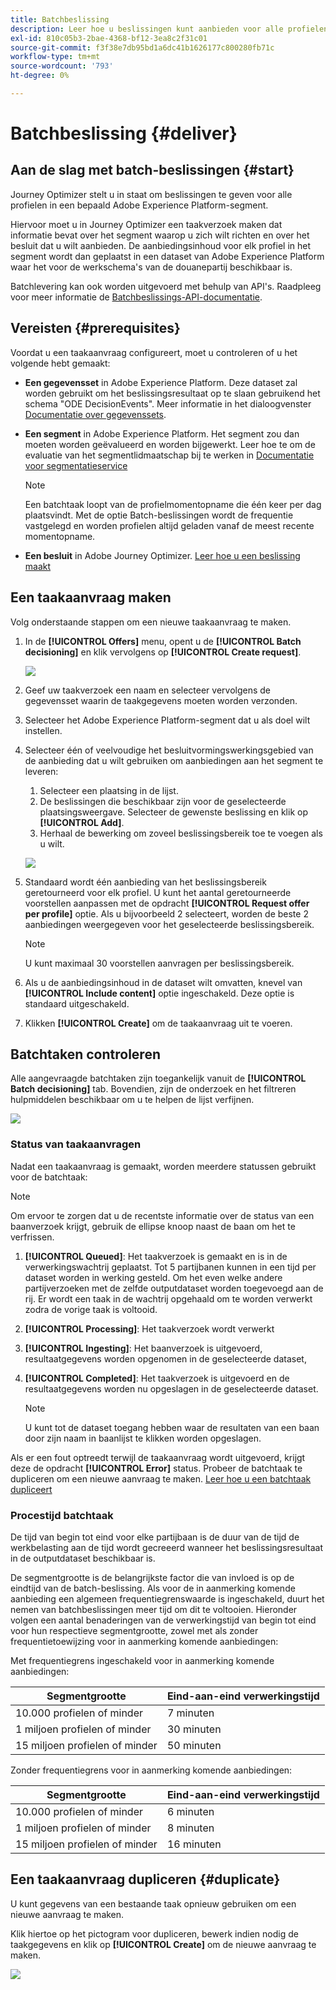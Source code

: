 ```yaml
---
title: Batchbeslissing
description: Leer hoe u beslissingen kunt aanbieden voor alle profielen in een bepaald Adobe Experience Platform-segment.
exl-id: 810c05b3-2bae-4368-bf12-3ea8c2f31c01
source-git-commit: f3f38e7db95bd1a6dc41b1626177c800280fb71c
workflow-type: tm+mt
source-wordcount: '793'
ht-degree: 0%

---
```


# Batchbeslissing {#deliver}

## Aan de slag met batch-beslissingen {#start}

Journey Optimizer stelt u in staat om beslissingen te geven voor alle profielen in een bepaald Adobe Experience Platform-segment.

Hiervoor moet u in Journey Optimizer een taakverzoek maken dat informatie bevat over het segment waarop u zich wilt richten en over het besluit dat u wilt aanbieden. De aanbiedingsinhoud voor elk profiel in het segment wordt dan geplaatst in een dataset van Adobe Experience Platform waar het voor de werkschema&#39;s van de douanepartij beschikbaar is.

Batchlevering kan ook worden uitgevoerd met behulp van API&#39;s. Raadpleeg voor meer informatie de [Batchbeslissings-API-documentatie](api-reference/offer-delivery-api/batch-decisioning-api.md).

## Vereisten {#prerequisites}

Voordat u een taakaanvraag configureert, moet u controleren of u het volgende hebt gemaakt:

* **Een gegevensset** in Adobe Experience Platform. Deze dataset zal worden gebruikt om het beslissingsresultaat op te slaan gebruikend het schema &quot;ODE DecisionEvents&quot;. Meer informatie in het dialoogvenster [Documentatie over gegevenssets](https://experienceleague.adobe.com/docs/experience-platform/catalog/datasets/overview.html).

* **Een segment** in Adobe Experience Platform. Het segment zou dan moeten worden geëvalueerd en worden bijgewerkt. Leer hoe te om de evaluatie van het segmentlidmaatschap bij te werken in [Documentatie voor segmentatieservice](http://www.adobe.com/go/segmentation-overview-en)

   >[!NOTE]
   >
   >Een batchtaak loopt van de profielmomentopname die één keer per dag plaatsvindt. Met de optie Batch-beslissingen wordt de frequentie vastgelegd en worden profielen altijd geladen vanaf de meest recente momentopname.

* **Een besluit** in Adobe Journey Optimizer. [Leer hoe u een beslissing maakt](offer-activities/create-offer-activities.md)

<!-- in API doc, remove these info and add ref here-->

## Een taakaanvraag maken

Volg onderstaande stappen om een nieuwe taakaanvraag te maken.

1. In de **[!UICONTROL Offers]** menu, opent u de **[!UICONTROL Batch decisioning]** en klik vervolgens op **[!UICONTROL Create request]**.

   ![](assets/batch-create.png)

1. Geef uw taakverzoek een naam en selecteer vervolgens de gegevensset waarin de taakgegevens moeten worden verzonden.

1. Selecteer het Adobe Experience Platform-segment dat u als doel wilt instellen.

1. Selecteer één of veelvoudige het besluitvormingswerkingsgebied van de aanbieding dat u wilt gebruiken om aanbiedingen aan het segment te leveren:
   1. Selecteer een plaatsing in de lijst.
   1. De beslissingen die beschikbaar zijn voor de geselecteerde plaatsingsweergave. Selecteer de gewenste beslissing en klik op **[!UICONTROL Add]**.
   1. Herhaal de bewerking om zoveel beslissingsbereik toe te voegen als u wilt.

   ![](assets/batch-decision.png)

1. Standaard wordt één aanbieding van het beslissingsbereik geretourneerd voor elk profiel. U kunt het aantal geretourneerde voorstellen aanpassen met de opdracht **[!UICONTROL Request offer per profile]** optie. Als u bijvoorbeeld 2 selecteert, worden de beste 2 aanbiedingen weergegeven voor het geselecteerde beslissingsbereik.

   >[!NOTE]
   >
   >U kunt maximaal 30 voorstellen aanvragen per beslissingsbereik.

1. Als u de aanbiedingsinhoud in de dataset wilt omvatten, knevel van **[!UICONTROL Include content]** optie ingeschakeld. Deze optie is standaard uitgeschakeld.

1. Klikken **[!UICONTROL Create]** om de taakaanvraag uit te voeren.

## Batchtaken controleren

Alle aangevraagde batchtaken zijn toegankelijk vanuit de **[!UICONTROL Batch decisioning]** tab. Bovendien, zijn de onderzoek en het filtreren hulpmiddelen beschikbaar om u te helpen de lijst verfijnen.

![](assets/batch-list.png)

### Status van taakaanvragen

Nadat een taakaanvraag is gemaakt, worden meerdere statussen gebruikt voor de batchtaak:

>[!NOTE]
>
>Om ervoor te zorgen dat u de recentste informatie over de status van een baanverzoek krijgt, gebruik de ellipse knoop naast de baan om het te verfrissen.

1. **[!UICONTROL Queued]**: Het taakverzoek is gemaakt en is in de verwerkingswachtrij geplaatst. Tot 5 partijbanen kunnen in een tijd per dataset worden in werking gesteld. Om het even welke andere partijverzoeken met de zelfde outputdataset worden toegevoegd aan de rij. Er wordt een taak in de wachtrij opgehaald om te worden verwerkt zodra de vorige taak is voltooid.
1. **[!UICONTROL Processing]**: Het taakverzoek wordt verwerkt
1. **[!UICONTROL Ingesting]**: Het baanverzoek is uitgevoerd, resultaatgegevens worden opgenomen in de geselecteerde dataset,
1. **[!UICONTROL Completed]**: Het taakverzoek is uitgevoerd en de resultaatgegevens worden nu opgeslagen in de geselecteerde dataset.

   >[!NOTE]
   >
   >U kunt tot de dataset toegang hebben waar de resultaten van een baan door zijn naam in baanlijst te klikken worden opgeslagen.

Als er een fout optreedt terwijl de taakaanvraag wordt uitgevoerd, krijgt deze de opdracht **[!UICONTROL Error]** status. Probeer de batchtaak te dupliceren om een nieuwe aanvraag te maken. [Leer hoe u een batchtaak dupliceert](#duplicate)

### Procestijd batchtaak

De tijd van begin tot eind voor elke partijbaan is de duur van de tijd de werkbelasting aan de tijd wordt gecreeerd wanneer het beslissingsresultaat in de outputdataset beschikbaar is.

De segmentgrootte is de belangrijkste factor die van invloed is op de eindtijd van de batch-beslissing. Als voor de in aanmerking komende aanbieding een algemeen frequentiegrenswaarde is ingeschakeld, duurt het nemen van batchbeslissingen meer tijd om dit te voltooien. Hieronder volgen een aantal benaderingen van de verwerkingstijd van begin tot eind voor hun respectieve segmentgrootte, zowel met als zonder frequentietoewijzing voor in aanmerking komende aanbiedingen:

Met frequentiegrens ingeschakeld voor in aanmerking komende aanbiedingen:

| Segmentgrootte | Eind-aan-eind verwerkingstijd |
|--------------|----------------------------|
| 10.000 profielen of minder | 7 minuten |
| 1 miljoen profielen of minder | 30 minuten |
| 15 miljoen profielen of minder | 50 minuten |

Zonder frequentiegrens voor in aanmerking komende aanbiedingen:

| Segmentgrootte | Eind-aan-eind verwerkingstijd |
|--------------|----------------------------|
| 10.000 profielen of minder | 6 minuten |
| 1 miljoen profielen of minder | 8 minuten |
| 15 miljoen profielen of minder | 16 minuten |

## Een taakaanvraag dupliceren {#duplicate}

U kunt gegevens van een bestaande taak opnieuw gebruiken om een nieuwe aanvraag te maken.

Klik hiertoe op het pictogram voor dupliceren, bewerk indien nodig de taakgegevens en klik op **[!UICONTROL Create]** om de nieuwe aanvraag te maken.

![](assets/batch-duplicate.png)
